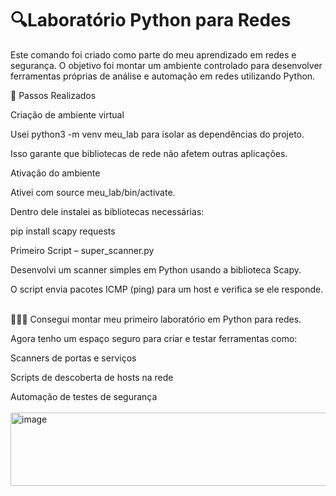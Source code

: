 <h1>🔍Laboratório Python para Redes</h1>

Este comando foi criado como parte do meu aprendizado em redes e segurança.
O objetivo foi montar um ambiente controlado para desenvolver ferramentas próprias de análise e automação em redes utilizando Python.

🚀 Passos Realizados

Criação de ambiente virtual

Usei python3 -m venv meu_lab para isolar as dependências do projeto.

Isso garante que bibliotecas de rede não afetem outras aplicações.

Ativação do ambiente

Ativei com source meu_lab/bin/activate.

Dentro dele instalei as bibliotecas necessárias:

pip install scapy requests


Primeiro Script – super_scanner.py

Desenvolvi um scanner simples em Python usando a biblioteca Scapy.

O script envia pacotes ICMP (ping) para um host e verifica se ele responde.


<br>
👩‍💻🛜
Consegui montar meu primeiro laboratório em Python para redes.

Agora tenho um espaço seguro para criar e testar ferramentas como:

Scanners de portas e serviços

Scripts de descoberta de hosts na rede

Automação de testes de segurança 
<br>
<br>
<img width="738" height="117" alt="image" src="https://github.com/user-attachments/assets/89cc2375-cc05-4bc0-9db4-4be8a2e93b0f" />
